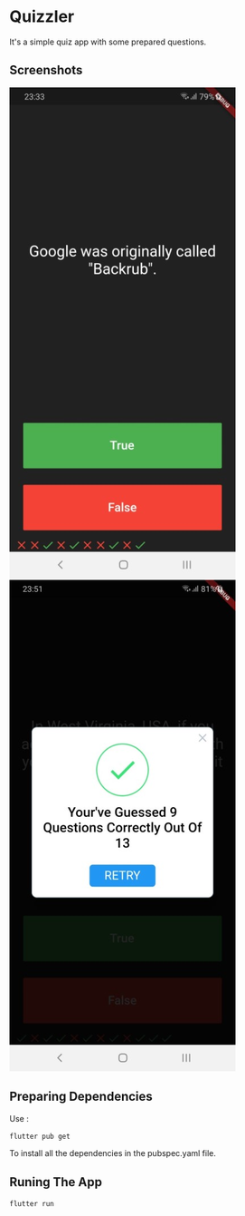 # Quizzler

It's a simple quiz app with some prepared questions.

## Screenshots
![Screenshot 1](screenshots/screenshot1.jpg)
![Screenshot 2](screenshots/screenshot2.jpg)

## Preparing Dependencies

Use :

```bash
flutter pub get
```
To install all the dependencies in the pubspec.yaml file.

## Runing The App

```bash
flutter run
```
